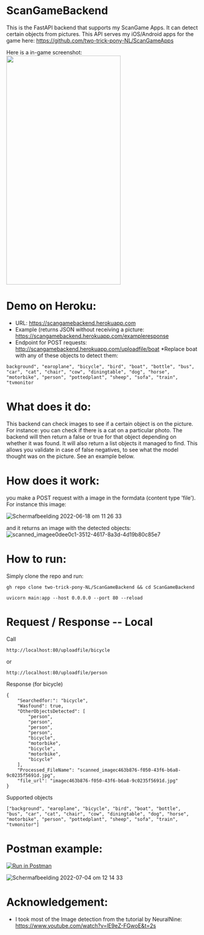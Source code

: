 # ScanGameBackend
This is the FastAPI backend that supports my ScanGame Apps. It can detect certain objects from pictures. This API serves my iOS/Android apps for the game here: https://github.com/two-trick-pony-NL/ScanGameApps

Here is a in-game screenshot: <br>
<img src="https://user-images.githubusercontent.com/71013416/177129166-3392465b-48cd-4d37-a28c-4201054d5c33.PNG" width="300" height="600" />

# Demo on Heroku: 
- URL: https://scangamebackend.herokuapp.com
- Example (returns JSON without receiving a picture: https://scangamebackend.herokuapp.com/exampleresponse
- Endpoint for POST requests: http://scangamebackend.herokuapp.com/uploadfile/boat
*Replace boat with any of these objects to detect them: 
```
background", "earoplane", "bicycle", "bird", "boat", "bottle", "bus", "car", "cat", "chair", "cow", "diningtable", "dog", "horse", "motorbike", "person", "pottedplant", "sheep", "sofa", "train", "tvmonitor
```

# What does it do:
This backend can check images to see if a certain object is on the picture. For instance: you can check if there is a cat on a particular photo. The backend will then return a false or true for that object depending on whether it was found. It will also return a list objects it managed to find. This allows you validate in case of false negatives, to see what the model thought was on the picture. See an example below. 

# How does it work: 
you make a POST request with a image in the formdata (content type 'file'). 
For instance this image: 

![Schermafbeelding 2022-06-18 om 11 26 33](https://user-images.githubusercontent.com/71013416/175918302-bd99786a-9d4f-49d7-a90c-9bbbff847035.png)

and it returns an image with the detected objects:
![scanned_imagee0dee0c1-3512-4617-8a3d-4d19b80c85e7](https://user-images.githubusercontent.com/71013416/177133306-d0eab947-6013-4925-94ce-dccb3106af1a.jpg)

# How to run: 

Simply clone the repo and run: 
```
gh repo clone two-trick-pony-NL/ScanGameBackend && cd ScanGameBackend
```
 
```
uvicorn main:app --host 0.0.0.0 --port 80 --reload
```

# Request / Response -- Local

Call
```
http://localhost:80/uploadfile/bicycle
```

or 
```
http://localhost:80/uploadfile/person
```

Response (for bicycle)
```
{
    "Searchedfor:": "bicycle",
    "Wasfound": true,
    "OtherObjectsDetected": [
        "person",
        "person",
        "person",
        "person",
        "bicycle",
        "motorbike",
        "bicycle",
        "motorbike",
        "bicycle"
    ],
    "Processed_FileName": "scanned_imagec463b876-f050-43f6-b6a8-9c0235f5691d.jpg",
    "file_url": "imagec463b876-f050-43f6-b6a8-9c0235f5691d.jpg"
}
```
Supported objects
```
["background", "earoplane", "bicycle", "bird", "boat", "bottle", "bus", "car", "cat", "chair", "cow", "diningtable", "dog", "horse", "motorbike", "person", "pottedplant", "sheep", "sofa", "train", "tvmonitor"]
```

# Postman example: 

[![Run in Postman](https://run.pstmn.io/button.svg)](https://app.getpostman.com/run-collection/521a10c88390c265b54d?action=collection%2Fimport)

![Schermafbeelding 2022-07-04 om 12 14 33](https://user-images.githubusercontent.com/71013416/177134451-899276f5-a8e2-4127-b358-2c4ae46e4cee.png)


# Acknowledgement: 
- I took most of the Image detection from the tutorial by NeuralNine: https://www.youtube.com/watch?v=lE9eZ-FGwoE&t=2s 

